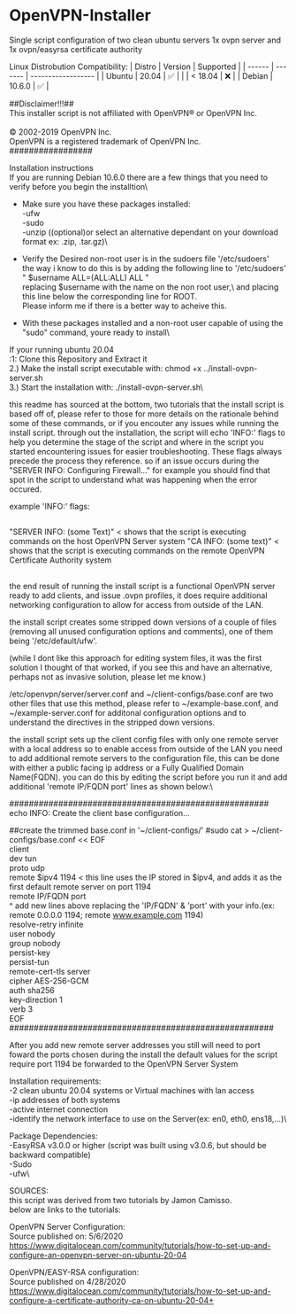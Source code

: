 # OpenVPN-Installer
Single script configuration of two clean ubuntu servers 1x ovpn server and 1x ovpn/easyrsa certificate authority

Linux Distrobution Compatibility:
| Distro | Version | Supported          |
| ------ | ------- | ------------------ |
| Ubuntu |  20.04  | :white_check_mark: |
|        | < 18.04 | :x:                |
| Debian |  10.6.0 | :white_check_mark: |

##Disclaimer!!!##\
This installer script is not affiliated with OpenVPN® or OpenVPN Inc.\
\
© 2002-2019 OpenVPN Inc.\
OpenVPN is a registered trademark of OpenVPN  Inc.\
#################

Installation instructions\
If you are running Debian 10.6.0 there are a few things that you need to verify before you begin the installtion\
  - Make sure you have these packages installed:\
    -ufw\
    -sudo\
    -unzip ((optional)or select an alternative dependant on your download format ex: .zip, .tar.gz)\
   
  - Verify the Desired non-root user is in the sudoers file '/etc/sudoers'\
    the way i know to do this is by adding the following line to '/etc/sudoers'\
      " $username ALL=(ALL:ALL) ALL "\
    replacing $username with the name on the non root user,\ 
    and placing this line below the corresponding line for ROOT.\
    Please inform me if there is a better way to acheive this.
  
  - With these packages installed and a non-root user capable of using the "sudo" command, youre ready to install\

If your running ubuntu 20.04\
  :1: Clone this Repository and Extract it\
  2.) Make the install script executable with:  chmod +x ../install-ovpn-server.sh\
  3.) Start the installation with:  ./install-ovpn-server.sh\
 
this readme has sourced at the bottom, two tutorials that the install script is based off of, please refer to those
for more details on the rationale behind some of these commands, or if you encouter any issues while running the 
install script. through out the installation, the script will echo 'INFO:' flags to help you determine the stage of 
the script and where in the script you started encountering issues for easier troubleshooting. These flags always
precede the process they reference. so if an issue occurs during the "SERVER INFO: Configuring Firewall..." for
example you should find that spot in the script to understand what was happening when the error occured.

example 'INFO:' flags:
##
"SERVER INFO: (some Text)" < shows that the script is executing commands on the host OpenVPN Server system
"CA INFO: (some text)" < shows that the script is executing commands on the remote OpenVPN Certificate Authority system
##
the end result of running the install script is a functional OpenVPN server ready to add clients, and issue .ovpn profiles,
it does require additional networking configuration to allow for access from outside of the LAN.

the install script creates some stripped down versions of a couple of files (removing all unused configuration options and 
comments), one of them being '/etc/default/ufw'.

(while I dont like this approach for editing system files, it was the first solution I thought of that worked,
if you see this and have an alternative, perhaps not as invasive solution, please let me know.)

/etc/openvpn/server/server.conf and ~/client-configs/base.conf are two other files that use this method, please refer
to ~/example-base.conf, and ~/example-server.conf for additonal configuration options and to understand the 
directives in the stripped down versions.

the install script sets up the client config files with only one remote server with a local address so to enable access from 
outside of the LAN you need to add additional remote servers to the configuration file, this can be done with either
a public facing ip address or a Fully Qualified Domain Name(FQDN). you can do this by editing the script before you
run it and add additional 'remote IP/FQDN port' lines as shown below:\

#####################################################\
echo INFO: Create the client base configuration...

##create the trimmed base.conf in '~/client-configs/'
#sudo cat > ~/client-configs/base.conf << EOF\
client\
dev tun\
proto udp\
remote $ipv4 1194 < this line uses the IP stored in $ipv4, and adds it as the first default remote server on port 1194\
remote IP/FQDN port\
^ add new lines above replacing the 'IP/FQDN' & 'port' with your info.(ex: remote 0.0.0.0 1194; remote www.example.com 1194)\
resolve-retry infinite\
user nobody\
group nobody\
persist-key\
persist-tun\
remote-cert-tls server\
cipher AES-256-GCM\
auth sha256\
key-direction 1\
verb 3\
EOF\
######################################################

After you add new remote server addresses you still will need to port foward the ports chosen during the install
the default values for the script require port 1194 be forwarded to the OpenVPN Server System

Installation requirements:\
  -2 clean ubuntu 20.04 systems or Virtual machines with lan access\
  -ip addresses of both systems\
  -active internet connection\
  -identify the network interface to use on the Server(ex: en0, eth0, ens18,...)\

Package Dependencies:\
  -EasyRSA v3.0.0 or higher (script was built using v3.0.6, but should be backward compatible)\
  -Sudo\
  -ufw\
  

SOURCES:\
this script was derived from two tutorials by Jamon Camisso.\
below are links to the tutorials:

OpenVPN Server Configuration:\
Source published on: 5/6/2020\
https://www.digitalocean.com/community/tutorials/how-to-set-up-and-configure-an-openvpn-server-on-ubuntu-20-04

OpenVPN/EASY-RSA configuration:\
Source published on 4/28/2020\
https://www.digitalocean.com/community/tutorials/how-to-set-up-and-configure-a-certificate-authority-ca-on-ubuntu-20-04+
